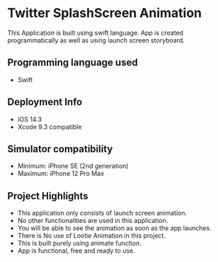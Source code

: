 # Twitter SplashScreen Animation

This Application is built using swift language. App is created programmatically as well as using launch screen storyboard.

## Programming language used
- Swift

## Deployment Info
- iOS 14.3
- Xcode 9.3 compatible

## Simulator compatibility
- Minimum: iPhone SE (2nd generation)
- Maximum: iPhone 12 Pro Max

## Project Highlights
- This application only consists of launch screen animation.
- No other functionalities are used in this application.
- You will be able to see the animation as soon as the app launches.
- There is No use of Lootie Animation in this project.
- This is built purely using animate function.
- App is functional, free and ready to use.
